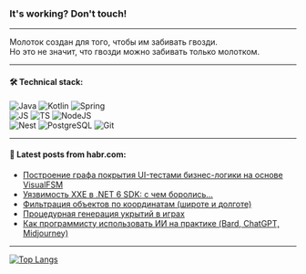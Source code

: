 ### It's working? Don't touch!

---
Молоток создан для того, чтобы им забивать гвозди. <br>
Но это не значит, что гвозди можно забивать только молотком.

---

#### 🛠️ Technical stack:

![Java](https://img.shields.io/badge/Java-informational?logo=Oracle&style=flat&logoColor=white&color=FF4500)
![Kotlin](https://img.shields.io/badge/Kotlin-informational?logo=Kotlin&style=flat&logoColor=white&color=774D97)
![Spring](https://img.shields.io/badge/SpringBoot-informational?logo=SpringBoot&style=flat&logoColor=white&color=6DB33F) <br>
![JS](https://img.shields.io/badge/JS-informational?logo=javaScript&style=flat&logoColor=black&color=F7Df1E)
![TS](https://img.shields.io/badge/TypeScript-informational?logo=typeScript&style=flat&logoColor=black&color=0667A8)
![NodeJS](https://img.shields.io/badge/NodeJS-informational?logo=node.js&style=flat&logoColor=white&color=70A760) <br>
![Nest](https://img.shields.io/badge/NestJS-informational?logo=NestJS&style=flat&logoColor=white&color=E0234E)
![PostgreSQL](https://img.shields.io/badge/PostgreSQL-informational?logo=PostgreSQL&style=flat&logoColor=white&color=DAA520)
![Git](https://img.shields.io/badge/Git-informational?logo=git&style=flat&logoColor=white&color=778899)

___

#### 💬 Latest posts from habr.com:

<!-- BLOG-POST-LIST:START -->
- [Построение графа покрытия UI-тестами бизнес-логики на основе VisualFSM](https://habr.com/ru/companies/skbkontur/articles/768278/?utm_source=habrahabr&utm_medium=rss&utm_campaign=768278)
- [Уязвимость XXE в .NET 6 SDK: с чем боролись…](https://habr.com/ru/articles/769714/?utm_source=habrahabr&utm_medium=rss&utm_campaign=769714)
- [Фильтрация объектов по координатам &lpar;широте и долготе&rpar;](https://habr.com/ru/articles/769708/?utm_source=habrahabr&utm_medium=rss&utm_campaign=769708)
- [Процедурная генерация укрытий в играх](https://habr.com/ru/articles/769696/?utm_source=habrahabr&utm_medium=rss&utm_campaign=769696)
- [Как программисту использовать ИИ на практике &lpar;Bard, ChatGPT, Midjourney&rpar;](https://habr.com/ru/articles/769128/?utm_source=habrahabr&utm_medium=rss&utm_campaign=769128)
<!-- BLOG-POST-LIST:END -->

---
[![Top Langs](https://github-readme-stats-git-master-advtsetting-gmailcom.vercel.app/api/top-langs/?username=zloylis&langs_count=10&hide_title=false&title_color=e6edf3&size_weight=0.5&count_weight=0.5&layout=compact&hide_border=true&theme=dracula)](https://github.com/zloylis)

<!-- ![GitHub stats](https://github-readme-stats-git-master-advtsetting-gmailcom.vercel.app/api?username=zloylis&show_icons=true&hide_border=true&theme=dracula&hide_title=true&include_all_commits=true&count_private=true&hide=contribs&hide_rank=true) -->
